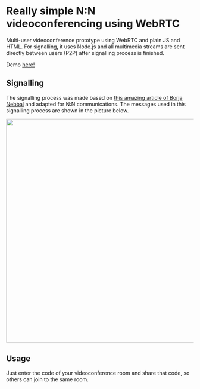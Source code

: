 # Really simple N:N videoconferencing using WebRTC

 Multi-user videoconference prototype using WebRTC and plain JS and HTML. For signalling, it uses Node.js and all multimedia streams are sent directly between users (P2P) after signalling process is finished.
 
Demo [here!](https://multiuser-videochat-webrtc.herokuapp.com/)

## Signalling
 
The signalling process was made based on [this amazing article of Borja Nebbal](https://acidtango.com/thelemoncrunch/how-to-implement-a-video-conference-with-webrtc-and-node/) and adapted for N:N communications. The messages used in this signalling process are shown in the picture below.

<p align="center">
 <img src="https://i.imgur.com/2cKtNtO.png" width="600" height="auto">
</p>

## Usage

Just enter the code of your videoconference room and share that code, so others can join to the same room.
